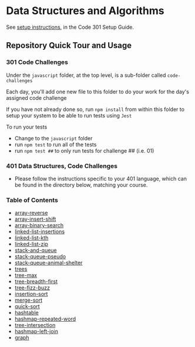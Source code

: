 # Data Structures and Algorithms

See [setup instructions](https://codefellows.github.io/setup-guide/code-301/3-code-challenges), in the Code 301 Setup Guide.

## Repository Quick Tour and Usage

### 301 Code Challenges

Under the `javascript` folder, at the top level, is a sub-folder called `code-challenges`

Each day, you'll add one new file to this folder to do your work for the day's assigned code challenge

If you have not already done so, run `npm install` from within this folder to setup your system to be able to run tests using `Jest`

To run your tests

- Change to the `javascript` folder
- run `npm test` to run all of the tests
- run `npm test ##` to only run tests for challenge ## (i.e. 01)

### 401 Data Structures, Code Challenges

- Please follow the instructions specific to your 401 language, which can be found in the directory below, matching your course.

### Table of Contents

- [array-reverse](javascript/code-challenges/array-reverse/README.md)
- [array-insert-shift](javascript/code-challenges/array-insert-shift/README.md)
- [array-binary-search](javascript/code-challenges/array-binary-search/README.md)
- [linked-list-insertions](javascript/code-challenges/linked-list-insertions/README.md)
- [linked-list-kth](javascript/code-challenges/linked-list-kth/README.md)
- [linked-list-zip](javascript/code-challenges/linked-list-zip/README.md)
- [stack-and-queue](javascript/code-challenges/stack-and-queue/README.md)
- [stack-queue-pseudo](javascript/code-challenges/stack-queue-pseudo/README.md)
- [stack-queue-animal-shelter](javascript/code-challenges/stack-queue-animal-shelter/README.md)
- [trees](javascript/code-challenges/trees/README.md)
- [tree-max](javascript/code-challenges/tree-max/README.md)
- [tree-breadth-first](javascript/code-challenges/tree-breadth-first/README.md)
- [tree-fizz-buzz](javascript/code-challenges/tree-fizz-buzz/README.md)
- [insertion-sort](javascript/code-challenges/insertion-sort/README.md)
- [merge-sort](javascript/code-challenges/merge-sort/README.md)
- [quick-sort](javascript/code-challenges/quick-sort/README.md)
- [hashtable](javascript/code-challenges/hashtable/README.md)
- [hashmap-repeated-word](javascript/code-challenges/hashmap-repeated-word/README.md)
- [tree-intersection](javascript/code-challenges/tree-intersection/README.md)
- [hashmap-left-join](javascript/code-challenges/hashmap-left-join/README.md)
- [graph](javascript/code-challenges/graph/README.md)
